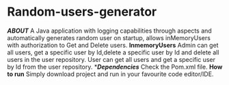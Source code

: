 # Random-users-generator
*****ABOUT*****
A Java application with logging capabilities through aspects and automatically generates random user on startup, allows inMemoryUsers with authorization to Get and Delete users.
****InmemoryUsers****
Admin
can get all users, get a specific user by Id,delete a specific user by Id and delete all users in the user repository.
User 
can get all users and get a specific user by Id from the user repository.
****Dependencies***
Check the Pom.xml file.
****How to run****
Simply download project and run in your favourite code editor/IDE.

